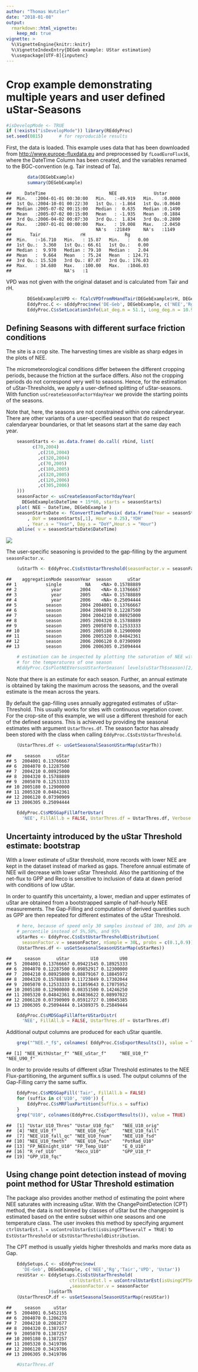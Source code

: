 ```yaml
---
author: "Thomas Wutzler"
date: "2018-01-08"
output: 
  rmarkdown::html_vignette:
    keep_md: true
vignette: >
  %\VignetteEngine{knitr::knitr}
  %\VignetteIndexEntry{DEGeb example: UStar estimation}
  %\usepackage[UTF-8]{inputenc}
---
```




Crop example demonstrating multiple years and user defined uStar-Seasons
========================================================================


```r
#isDevelopMode <- TRUE
if (!exists("isDevelopMode")) library(REddyProc)
set.seed(0815)      # for reproducible results
```

First, the data is loaded. This example uses data that has been downloaded 
from http://www.europe-fluxdata.eu
and preprocessed by `fLoadEuroFlux16`, where the DateTime Column has been created, 
and the variables renamed to the BGC-convention (e.g. Tair instead of Ta).


```r
		data(DEGebExample)
		summary(DEGebExample)
```

```
##     DateTime                        NEE              Ustar       
##  Min.   :2004-01-01 00:30:00   Min.   :-49.919   Min.   :0.0000  
##  1st Qu.:2004-10-01 00:22:30   1st Qu.: -1.864   1st Qu.:0.0640  
##  Median :2005-07-02 00:15:00   Median :  0.635   Median :0.1490  
##  Mean   :2005-07-02 00:15:00   Mean   : -1.935   Mean   :0.1884  
##  3rd Qu.:2006-04-02 00:07:30   3rd Qu.:  1.834   3rd Qu.:0.2800  
##  Max.   :2007-01-01 00:00:00   Max.   : 19.008   Max.   :2.0450  
##                                NA's   :21849     NA's   :1149    
##       Tair               rH               Rg         
##  Min.   :-16.710   Min.   : 15.87   Min.   :   0.00  
##  1st Qu.:  3.360   1st Qu.: 66.61   1st Qu.:   0.00  
##  Median :  9.970   Median : 79.10   Median :   2.04  
##  Mean   :  9.664   Mean   : 75.24   Mean   : 124.71  
##  3rd Qu.: 15.520   3rd Qu.: 87.07   3rd Qu.: 176.03  
##  Max.   : 34.680   Max.   :100.00   Max.   :1046.03  
##                    NA's   :1
```


VPD was not given with the original dataset and is calculated from Tair and rH.

```r
		DEGebExample$VPD <- fCalcVPDfromRHandTair(DEGebExample$rH, DEGebExample$Tair)
		EddyProc.C <- sEddyProc$new('DE-Geb', DEGebExample, c('NEE','Rg','Tair','VPD', 'Ustar'))
		EddyProc.C$sSetLocationInfo(Lat_deg.n = 51.1, Long_deg.n = 10.9, TimeZone_h.n = 1)  #Location of Gebesee
```

Defining Seasons with different surface friction conditions 
-----------------------------------------------------------

The site is a crop site. The harvesting times are visible as sharp edges in the plots of NEE.

The micrometeorological conditions differ between the different cropping periods,
because the friction at the surface differs.
Also not the cropping periods do not correspond very well to seasons.
Hence, for the estimation of uStar-Thresholds, we apply a user-defined splitting 
of uStar-seasons. With function `usCreateSeasonFactorYdayYear` we provide the starting
points of the seasons.  

Note that, here, the seasons are not constrained within one calendaryear. 
There are other variants of a user-specified season that do respect calendaryear boundaries, 
or that let seasons start at the same day each year. 


```r
	seasonStarts <- as.data.frame( do.call( rbind, list(
		  c(70,2004)
            ,c(210,2004)
            ,c(320,2004)
            ,c(70,2005)
            ,c(180,2005)
            ,c(320,2005)
            ,c(120,2006)
            ,c(305,2006) 		
	)))
	seasonFactor <- usCreateSeasonFactorYdayYear(
	  DEGebExample$DateTime + 15*60, starts = seasonStarts)
	plot( NEE ~ DateTime, DEGebExample )
	seasonStartsDate <- fConvertTimeToPosix( data.frame(Year = seasonStarts[,2]
		, DoY = seasonStarts[,1], Hour = 0.25),'YDH'
		, Year.s = "Year", Day.s = "DoY",Hour.s = "Hour")
	abline( v = seasonStartsDate$DateTime)
```

<img src="DEGebExample_files/figure-html/DEGeb_estUStar1a-1.png" style = "display:block; margin: auto" />

The user-specific seasoning is provided to the gap-filling by the argument `seasonFactor.v`. 

```r
	(uStarTh <- EddyProc.C$sEstUstarThreshold(seasonFactor.v = seasonFactor)$uStarTh)
```

```
##    aggregationMode seasonYear  season      uStar
## 1           single         NA    <NA> 0.15788889
## 2             year       2004    <NA> 0.13766667
## 3             year       2005    <NA> 0.15788889
## 4             year       2006    <NA> 0.25094444
## 5           season       2004 2004001 0.13766667
## 6           season       2004 2004070 0.12287500
## 7           season       2004 2004210 0.08925000
## 8           season       2005 2004320 0.15788889
## 9           season       2005 2005070 0.12533333
## 10          season       2005 2005180 0.12900000
## 11          season       2006 2005320 0.04842361
## 12          season       2006 2006120 0.07390909
## 13          season       2006 2006305 0.25094444
```

```r
	# estimation can be inspected by plotting the saturation of NEE with UStar 
	# for the temperatures of one season
	#EddyProc.C$sPlotNEEVersusUStarForSeason( levels(uStarTh$season)[2] )
```

Note that there is an estimate for each season. Further, an annual estimate is obtained
by taking the maximum across the seasons, and the overall estimate is the mean across the years.

By default the gap-filling uses annually aggregated estimates of uStar-Threshold.
This usually works for sites with continuous vegetation cover.
For the crop-site of this example, we will use a different threshold for each of the defined seasons.
This is achieved by providing the seasonal estimates with argument `UstarThres.df`.
The season factor has already been stored with the class when calling `EddyProc.C$sEstUstarThreshold`. 


```r
	(UstarThres.df <- usGetSeasonalSeasonUStarMap(uStarTh))
```

```
##     season      uStar
## 5  2004001 0.13766667
## 6  2004070 0.12287500
## 7  2004210 0.08925000
## 8  2004320 0.15788889
## 9  2005070 0.12533333
## 10 2005180 0.12900000
## 11 2005320 0.04842361
## 12 2006120 0.07390909
## 13 2006305 0.25094444
```

```r
	EddyProc.C$sMDSGapFillAfterUstar(
	  'NEE', FillAll.b = FALSE, UstarThres.df = UstarThres.df, Verbose.b = FALSE)
```


Uncertainty introduced by the uStar Threshold estimate: bootstrap  
-----------------------------------------------------------------

With a lower estimate of uStar threshold, more records with lower NEE are kept in 
the dataset instead of marked as gaps. Therefore annual estimate of NEE will decrease
with lower uStar Threshold. Also the partitioning of the net-flux to GPP and Reco is 
sensitive to inclusion of data at dawn period with conditions of low uStar.

In order to quantify this uncertainty, a lower, median and upper estimates of uStar 
are obtained from a bootstrapped sample of half-hourly NEE measurements.
The Gap-Filling and computation of derived quantities such as GPP are then repeated for
different estimates of the uStar Threshold.



```r
	# here, because of speed only 30 samples instead of 100, and 10% and 90% 
	# percentile instead of 5%,50%, and 95%
	uStarRes <- EddyProc.C$sEstUstarThresholdDistribution( 
	  seasonFactor.v = seasonFactor, nSample = 30L, probs = c(0.1,0.9))
	(UstarThres.df <- usGetSeasonalSeasonUStarMap(uStarRes))
```

```
##     season      uStar        U10        U90
## 5  2004001 0.13766667 0.09421545 0.18925333
## 6  2004070 0.12287500 0.09852917 0.12300000
## 7  2004210 0.08925000 0.08879167 0.18845972
## 8  2004320 0.15788889 0.11723849 0.17302044
## 9  2005070 0.12533333 0.11859643 0.17075952
## 10 2005180 0.12900000 0.08351500 0.14246250
## 11 2005320 0.04842361 0.04836622 0.08997022
## 12 2006120 0.07390909 0.05912727 0.10045385
## 13 2006305 0.25094444 0.14389375 0.25849444
```

```r
	EddyProc.C$sMDSGapFillAfterUStarDistr(
	  'NEE', FillAll.b = FALSE, UstarThres.df = UstarThres.df)
```

Additional output columns are produced for each uStar quantile. 


```r
	grep("^NEE.*_f$", colnames( EddyProc.C$sExportResults()), value = TRUE )
```

```
## [1] "NEE_WithUstar_f" "NEE_uStar_f"     "NEE_U10_f"       "NEE_U90_f"
```
		
In order to provide results of different uStar Threshold estimates to the NEE 
Flux-partitioning, the 
argument suffix.s is used. The output columns of the Gap-Filling carry the same suffix.


```r
	EddyProc.C$sMDSGapFill('Tair', FillAll.b = FALSE)
	for (suffix in c('U10', 'U90')) {
		EddyProc.C$sMRFluxPartition(Suffix.s = suffix)
	}
	grep("U10", colnames(EddyProc.C$sExportResults()), value = TRUE) 	
```

```
##  [1] "Ustar_U10_Thres" "Ustar_U10_fqc"   "NEE_U10_orig"   
##  [4] "NEE_U10_f"       "NEE_U10_fqc"     "NEE_U10_fall"   
##  [7] "NEE_U10_fall_qc" "NEE_U10_fnum"    "NEE_U10_fsd"    
## [10] "NEE_U10_fmeth"   "NEE_U10_fwin"    "PotRad_U10"     
## [13] "FP_NEEnight_U10" "FP_Temp_U10"     "E_0_U10"        
## [16] "R_ref_U10"       "Reco_U10"        "GPP_U10_f"      
## [19] "GPP_U10_fqc"
```

Using change point detection instead of moving point method for UStar Threshold estimation
------------------------------------------------------------------------------------------

The package also provides another method of estimating the point where NEE saturates with increasing uStar.
With the ChangePointDetection (CPT) method, the data is not binned by classes of uStar but the changepoint
is estimated based on the entire subset within one seasons and one temperature class.
The user invokes this method by specifying argument `ctrlUstarEst.l = usControlUstarEst(isUsingCPTSeveralT = TRUE)`
to `EstUstarThreshold` or `sEstUstarThresholdDistribution`.

The CPT method is usually yields higher thresholds and marks more data as Gap. 
  

```r
	EddySetups.C <- sEddyProc$new(
	  'DE-Geb', DEGebExample, c('NEE','Rg','Tair','VPD', 'Ustar'))
	resUStar <- EddySetups.C$sEstUstarThreshold(
						ctrlUstarEst.l = usControlUstarEst(isUsingCPTSeveralT = TRUE)
						,seasonFactor.v = seasonFactor
				)$uStarTh
	(UstarThresCP.df <- usGetSeasonalSeasonUStarMap(resUStar))
```

```
##     season     uStar
## 5  2004001 0.5452155
## 6  2004070 0.1206278
## 7  2004210 0.2082677
## 8  2004320 0.1387257
## 9  2005070 0.1387257
## 10 2005180 0.1387257
## 11 2005320 0.3419706
## 12 2006120 0.3419706
## 13 2006305 0.3419706
```

```r
	#UstarThres.df
```


		




